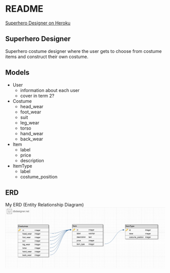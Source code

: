 # README

[Superhero Designer on Heroku](https://warm-garden-78274.herokuapp.com)

## Superhero Designer
Superhero costume designer where the user gets to choose from costume items and construct their own costume.

## Models
- User
    - information about each user
    - cover in term 2?
- Costume
    - head_wear
    - foot_wear
    - suit
    - leg_wear
    - torso
    - hand_wear
    - back_wear
- Item
    - label
    - price
    - description
- ItemType
    - label
    - costume_position

## ERD
My ERD (Entity Relationship Diagram)
![schema](/docs/img/schema.png)
